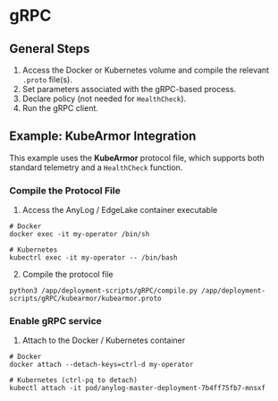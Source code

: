 # gRPC

## General Steps
1. Access the Docker or Kubernetes volume and compile the relevant `.proto` file(s).
2. Set parameters associated with the gRPC-based process.
3. Declare policy (not needed for `HealthCheck`).
4. Run the gRPC client.

## Example: KubeArmor Integration

This example uses the **KubeArmor** protocol file, which supports both standard telemetry and a `HealthCheck` function.

### Compile the Protocol File 

1. Access the AnyLog / EdgeLake container executable  
```shell
# Docker 
docker exec -it my-operator /bin/sh 

# Kubernetes 
kubectrl exec -it my-operator -- /bin/bash
```

2. Compile the protocol file 
```shell
python3 /app/deployment-scripts/gRPC/compile.py /app/deployment-scripts/gRPC/kubearmor/kubearmor.proto
```

### Enable gRPC service  

1. Attach to the Docker / Kubernetes container
```shell
# Docker 
docker attach --detach-keys=ctrl-d my-operator 

# Kubernetes (ctrl-pq to detach) 
kubectl attach -it pod/anylog-master-deployment-7b4ff75fb7-mnsxf 
```